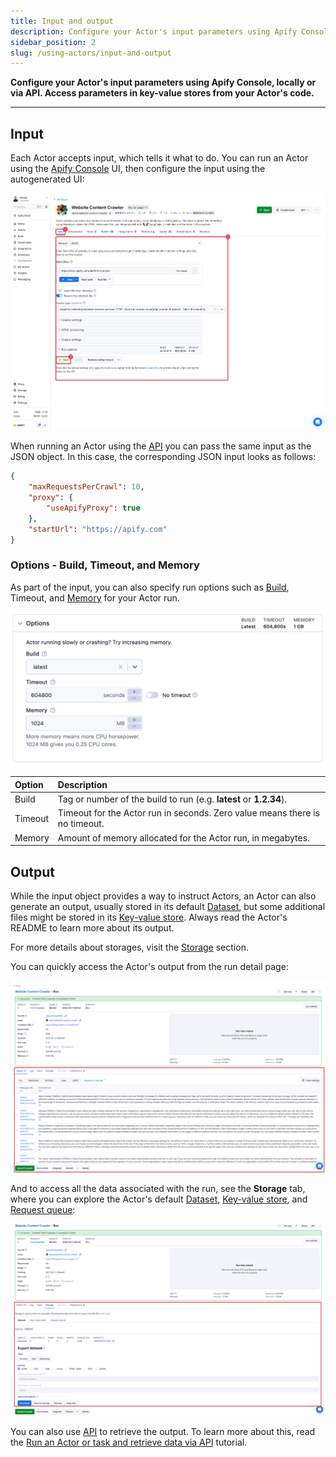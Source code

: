 ```yaml
---
title: Input and output
description: Configure your Actor's input parameters using Apify Console, locally or via API. Access parameters in key-value stores from your Actor's code.
sidebar_position: 2
slug: /using-actors/input-and-output
---
```


**Configure your Actor's input parameters using Apify Console, locally or via API. Access parameters in key-value stores from your Actor's code.**

---

## Input

Each Actor accepts input, which tells it what to do. You can run an Actor using the [Apify Console](https://console.apify.com) UI, then configure the input using the autogenerated UI:

![Input UI](./images/apify-input.png)

When running an Actor using the [API](https://docs.apify.com/api/v2) you can pass the same input as the JSON object. In this case, the corresponding JSON input looks as follows:

```json
{
    "maxRequestsPerCrawl": 10,
    "proxy": {
        "useApifyProxy": true
    },
    "startUrl": "https://apify.com"
}
```

### Options - Build, Timeout, and Memory

As part of the input, you can also specify run options such as [Build](../development/builds_and_runs/builds.md), Timeout, and [Memory](./usage_and_resources.md) for your Actor run.

![Run options](./images/input_and_output/actor-options.png)

| Option | Description |
|:---|:---|
| Build | Tag or number of the build to run (e.g. **latest** or **1.2.34**). |
| Timeout | Timeout for the Actor run in seconds. Zero value means there is no timeout. |
| Memory | Amount of memory allocated for the Actor run, in megabytes. |


## Output

While the input object provides a way to instruct Actors, an Actor can also generate an output, usually stored in its default [Dataset](../../storage/dataset), but some additional files might be stored in its [Key-value store](../../storage/key-value-store). Always read the Actor's README to learn more about its output.

For more details about storages, visit the [Storage](../../storage/index.md) section.

You can quickly access the Actor's output from the run detail page:

![Actor output](./images/input_and_output/actor-output.png)

And to access all the data associated with the run, see the **Storage** tab, where you can explore the Actor's default [Dataset](../../storage/dataset), [Key-value store](../../storage/key-value-store), and [Request queue](../../storage/request-queue):

![Actor output](./images/input_and_output/actor-storage.png)

You can also use [API](https://docs.apify.com/api/v2) to retrieve the output. To learn more about this, read the [Run an Actor or task and retrieve data via API](/academy/api/run-actor-and-retrieve-data-via-api) tutorial.
